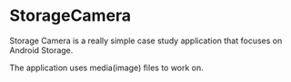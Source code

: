 # StorageCamera

Storage Camera is a really simple case study application that focuses on Android Storage.

The application uses media(image) files to work on.


